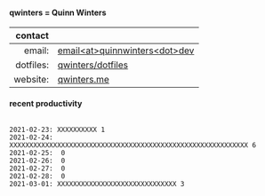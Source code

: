 
#### qwinters = Quinn Winters

|   contact |                                                                    |
|----------:|--------------------------------------------------------------------|
|    email: | [email\<at\>quinnwinters\<dot\>dev](mailto:email@quinnwinters.dev) |
| dotfiles: | [qwinters/dotfiles](https://github.com/qwinters/dotfiles)          |
|  website: | [qwinters.me](https://qwinters.me)                                 | 


#### recent productivity

```shell

2021-02-23: XXXXXXXXXX 1
2021-02-24: XXXXXXXXXXXXXXXXXXXXXXXXXXXXXXXXXXXXXXXXXXXXXXXXXXXXXXXXXXXX 6
2021-02-25:  0
2021-02-26:  0
2021-02-27:  0
2021-02-28:  0
2021-03-01: XXXXXXXXXXXXXXXXXXXXXXXXXXXXXX 3
```
